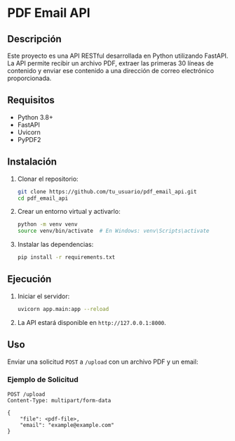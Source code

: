 # PDF Email API

## Descripción
Este proyecto es una API RESTful desarrollada en Python utilizando FastAPI. La API permite recibir un archivo PDF, extraer las primeras 30 líneas de contenido y enviar ese contenido a una dirección de correo electrónico proporcionada.

## Requisitos
- Python 3.8+
- FastAPI
- Uvicorn
- PyPDF2

## Instalación

1. Clonar el repositorio:
    ```sh
    git clone https://github.com/tu_usuario/pdf_email_api.git
    cd pdf_email_api
    ```

2. Crear un entorno virtual y activarlo:
    ```sh
    python -m venv venv
    source venv/bin/activate  # En Windows: venv\Scripts\activate
    ```

3. Instalar las dependencias:
    ```sh
    pip install -r requirements.txt
    ```

## Ejecución

1. Iniciar el servidor:
    ```sh
    uvicorn app.main:app --reload
    ```

2. La API estará disponible en `http://127.0.0.1:8000`.

## Uso

Enviar una solicitud `POST` a `/upload` con un archivo PDF y un email:

### Ejemplo de Solicitud
```http
POST /upload
Content-Type: multipart/form-data

{
    "file": <pdf-file>,
    "email": "example@example.com"
}
